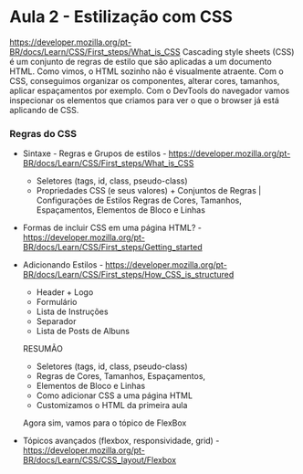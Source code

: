 # Aula 2 - Estilização com CSS

https://developer.mozilla.org/pt-BR/docs/Learn/CSS/First_steps/What_is_CSS
Cascading style sheets (CSS) é um conjunto de regras de estilo que são aplicadas a um documento HTML.
Como vimos, o HTML sozinho não é visualmente atraente. Com o CSS, conseguimos organizar os componentes, alterar cores, tamanhos, aplicar espaçamentos por exemplo.
Com o DevTools do navegador vamos inspecionar os elementos que criamos para ver o que o browser já está aplicando de CSS.

### Regras do CSS

- Sintaxe - Regras e Grupos de estilos - https://developer.mozilla.org/pt-BR/docs/Learn/CSS/First_steps/What_is_CSS

  - Seletores (tags, id, class, pseudo-class)
  - Propriedades CSS (e seus valores) + Conjuntos de Regras | Configurações de Estilos
    Regras de Cores, Tamanhos, Espaçamentos,
    Elementos de Bloco e Linhas

- Formas de incluir CSS em uma página HTML? - https://developer.mozilla.org/pt-BR/docs/Learn/CSS/First_steps/Getting_started
- Adicionando Estilos - https://developer.mozilla.org/pt-BR/docs/Learn/CSS/First_steps/How_CSS_is_structured

  - Header + Logo
  - Formulário
  - Lista de Instruções
  - Separador
  - Lista de Posts de Albuns

  RESUMÃO

  - Seletores (tags, id, class, pseudo-class)
  - Regras de Cores, Tamanhos, Espaçamentos,
  - Elementos de Bloco e Linhas
  - Como adicionar CSS a uma página HTML
  - Customizamos o HTML da primeira aula

  Agora sim, vamos para o tópico de FlexBox

- Tópicos avançados (flexbox, responsividade, grid) - https://developer.mozilla.org/pt-BR/docs/Learn/CSS/CSS_layout/Flexbox
